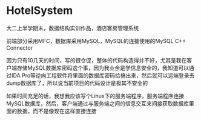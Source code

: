 # HotelSystem
大二上半学期末，数据结构实训作品，酒店客房管理系统  

前端部分采用MFC，数据库采用MySQL，MySQL的连接使用的MySQL C++ Connector  
  
因为只有10几天的时间，写的很仓促，整体的代码构造得并不好，尤其是我在客户端存储MySQL数据库密码这个事，因为我业余是学信息安全的，我知道可以通过IDA Pro等逆向工程软件将里面的数据库密码给搞出来，然后就可以远端登录去dump数据库了，所以说当前项目的代码设计是极其不安全的    

如果时间充足的话，我想我应该写个Linux下的服务端程序，服务端程序连接MySQL数据库，然后，客户端通过与服务端之间的信息交互来间接获取数据库里面的数据，而不是像现在这样直接连接
